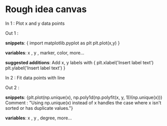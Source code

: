 # Rough idea canvas

In 1 : Plot x and y data points

Out 1 : 

**snippets**: { import matplotlib.pyplot as plt
plt.plot(x,y) }
                
**variables**: x , y , marker, color, more...

**suggested additions**: Add x, y labels with { plt.xlabel('Insert label text')
                                                plt.ylabel('Insert label text') }
                                                
In 2 : Fit data points with line

Out 2 :

**snippets**: {plt.plot(np.unique(x), np.poly1d(np.polyfit(x, y, 1))(np.unique(x))) Comment : "Using np.unique(x) instead of x handles the case where x isn't sorted or has duplicate values."}

**variables**: x , y , degree, more...


